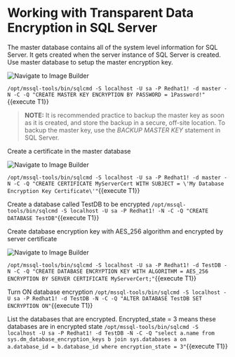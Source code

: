 # Working with Transparent Data Encryption in SQL Server

The master database contains all of the system level information for SQL Server. It gets created when the server instance of SQL Server is created. Use master database to setup the master encryption key.

![Navigate to Image Builder](/rhel-labs/scenarios/sql-server-crypto-policy/assets/MasterKey.png)

`/opt/mssql-tools/bin/sqlcmd -S localhost -U sa -P Redhat1! -d master -N -C -Q "CREATE MASTER KEY ENCRYPTION BY PASSWORD = 1Password!"`{{execute T1}}

> **NOTE:** It is recommended practice to backup the master key as soon as it is created, and store the backup in a secure, off-site location. To backup the master key, use the *BACKUP MASTER KEY* statement in SQL Server.

Create a certificate in the master database 

![Navigate to Image Builder](/rhel-labs/scenarios/sql-server-crypto-policy/assets/Certificate.png)

`/opt/mssql-tools/bin/sqlcmd -S localhost -U sa -P Redhat1! -d master -N -C -Q "CREATE CERTIFICATE MyServerCert WITH SUBJECT = \'My Database Encryption Key Certificate\'"`{{execute T1}}

Create a database called TestDB to be encrypted 
`/opt/mssql-tools/bin/sqlcmd -S localhost -U sa -P Redhat1! -N -C -Q "CREATE DATABASE TestDB"`{{execute T1}}

Create database encryption key with AES_256 algorithm and encrypted by server certificate

![Navigate to Image Builder](/rhel-labs/scenarios/sql-server-crypto-policy/assets/DEK.png)

`/opt/mssql-tools/bin/sqlcmd -S localhost -U sa -P Redhat1! -d TestDB -N -C -Q "CREATE DATABASE ENCRYPTION KEY WITH ALGORITHM = AES_256 ENCRYPTION BY SERVER CERTIFICATE MyServerCert;"`{{execute T1}}

Turn ON database encryption
`/opt/mssql-tools/bin/sqlcmd -S localhost -U sa -P Redhat1! -d TestDB -N -C -Q "ALTER DATABASE TestDB SET ENCRYPTION ON"`{{execute T1}}

List the databases that are encrypted. Encrypted_state = 3 means these databases are in encrypted state
`/opt/mssql-tools/bin/sqlcmd -S localhost -U sa -P Redhat1! -d TestDB -N -C -Q "select a.name from sys.dm_database_encryption_keys b join sys.databases a on a.database_id = b.database_id where encryption_state = 3"`{{execute T1}}
